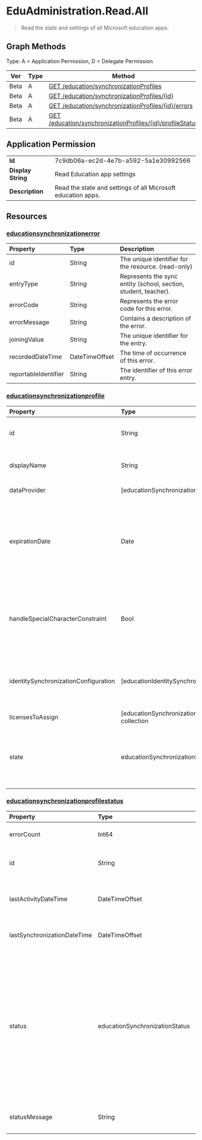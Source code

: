 # EduAdministration.Read.All

> Read the state and settings of all Microsoft education apps.
## Graph Methods

Type: A = Application Permission, D = Delegate Permission

|Ver|Type|Method|
|-------|----|------|
|Beta|A|[GET /education/synchronizationProfiles](https://docs.microsoft.com/graph/api/educationsynchronizationprofile-list?view=graph-rest-beta&tabs=http)|
|Beta|A|[GET /education/synchronizationProfiles/{id}](https://docs.microsoft.com/graph/api/educationsynchronizationprofile-get?view=graph-rest-beta&tabs=http)|
|Beta|A|[GET /education/synchronizationProfiles/{id}/errors](https://docs.microsoft.com/graph/api/educationsynchronizationerrors-get?view=graph-rest-beta&tabs=http)|
|Beta|A|[GET /education/synchronizationProfiles/{id}/profileStatus](https://docs.microsoft.com/graph/api/educationsynchronizationprofilestatus-get?view=graph-rest-beta&tabs=http)|
## Application Permission
|||
|-|-|
|**Id**|7c9db06a-ec2d-4e7b-a592-5a1e30992566|
|**Display String**|Read Education app settings|
|**Description**|Read the state and settings of all Microsoft education apps.|
## Resources
### [educationsynchronizationerror](https://docs.microsoft.com/graph/api/resources/educationsynchronizationerror?view=graph-rest-1.0&tabs=http)
| Property             | Type           | Description                                                     |
| :------------------- | :------------- | :-------------------------------------------------------------- |
| id                   | String         | The unique identifier for the resource. (read-only)             |
| entryType            | String         | Represents the sync entity (school, section, student, teacher). |
| errorCode            | String         | Represents the error code for this error.                       |
| errorMessage         | String         | Contains a description of the error.                            |
| joiningValue         | String         | The unique identifier for the entry.                            |
| recordedDateTime     | DateTimeOffset | The time of occurrence of this error.                           |
| reportableIdentifier | String         | The identifier of this error entry.                             |
### [educationsynchronizationprofile](https://docs.microsoft.com/graph/api/resources/educationsynchronizationprofile?view=graph-rest-1.0&tabs=http)
| Property                             | Type                                                   | Description                                                                                                                       |
| :----------------------------------- | :----------------------------------------------------- | :-------------------------------------------------------------------------------------------------------------------------------- |
| id                                   | String                                                 | The unique identifier for the resource. (read-only)                                                                               |
| displayName                          | String                                                 | Name of the configuration profile for syncing identities.                                                                         |
| dataProvider                         | [educationSynchronizationDataProvider]                 | The data provider used for the profile.                                                                                           |
| expirationDate                       | Date                                                   | The date the profile should be considered expired and cease syncing. Provide the date in `YYYY-MM-DD` format, following ISO 8601. Maximum value is 18 months from profile creation.  (optional)       |
| handleSpecialCharacterConstraint     | Bool                                                   | Determines if School Data Sync should automatically replace unsupported special characters while syncing from source.             |
| identitySynchronizationConfiguration | [educationIdentitySynchronizationConfiguration]        | Determines how the Profile should [create new][fullsync] or [match existing][dirsync] Microsoft Entra users.                                  |
| licensesToAssign                     | [educationSynchronizationLicenseAssignment] collection | License setup configuration.                                                                                                      |
| state                                | educationSynchronizationProfileState                   | The state of the profile. Possible values are: `provisioning`, `provisioned`, `provisioningFailed`, `deleting`, `deletionFailed`. |
### [educationsynchronizationprofilestatus](https://docs.microsoft.com/graph/api/resources/educationsynchronizationprofilestatus?view=graph-rest-1.0&tabs=http)
| Property                    | Type                           | Description                                                                                                              |
| :-------------------------- | :----------------------------- | :----------------------------------------------------------------------------------------------------------------------- |
| errorCount | Int64                 | Number of errors during synchronization.                                        |
| id                          | String                         | The unique identifier for the resource. Read-only.                                                                      |
| lastActivityDateTime | DateTimeOffset                 | Date and time when most recent changes were observed in the profile.                                        |
| lastSynchronizationDateTime | DateTimeOffset                 | Date and time of the most recent successful synchronization.                                        |
| status                      | educationSynchronizationStatus | The status of a sync. The possible values are: `paused`, `inProgress`, `success`, `error`, `validationError`, `quarantined`, `unknownFutureValue`, `extracting`, `validating`. Note that you must use the `Prefer: include-unknown-enum-members` request header to get the following values in this evolvable enum: `extracting`, `validating`.|
| statusMessage | String                 | Status message for the synchronization stage of the current profile.                                        |
